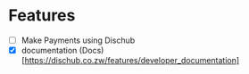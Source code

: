 # Features

- [ ] Make Payments using Dischub
- [x] documentation (Docs)[https://dischub.co.zw/features/developer_documentation]